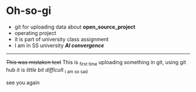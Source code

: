 # Oh-so-gi

*  git for uploading data about **open_source_project**
*  operating project
*  it is part of university class assignment
*  I am in SS university ***AI convergence***

  ------------------------

~~This was mistaken text~~
This is  <sub>first time</sub> uploading something in git, using git hub
_it is little bit difficult_ <sub> i am so sad</sub> 

see you again
